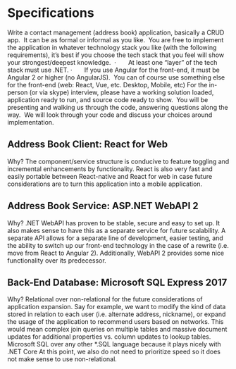 # Specifications #
Write a contact management (address book) application, basically a CRUD app.  It can be as formal or informal as you like.  You are free to implement the application in whatever technology stack you like (with the following requirements), it’s best if you choose the tech stack that you feel will show your strongest/deepest knowledge. 
	·       At least one “layer” of the tech stack must use .NET.
	·       If you use Angular for the front-end, it must be Angular 2 or higher (no AngularJS).  You can of course use something else for the front-end (web: React, Vue, etc. Desktop, Mobile, etc)
For the in-person (or via skype) interview, please have a working solution loaded, application ready to run, and source code ready to show.  You will be presenting and walking us through the code, answering questions along the way.  We will look through your code and discuss your choices around implementation.

## Address Book Client: React for Web
Why? The component/service structure is conducive to feature toggling and incremental enhancements by functionality. React is also very fast and easily portable between React-native and React for web in case future considerations are to turn this application into a mobile application.

## Address Book Service: ASP.NET WebAPI 2
Why? .NET WebAPI has proven to be stable, secure and easy to set up. It also makes sense to have this as a separate service for future scalability. A separate API allows for a separate line of development, easier testing, and the ability to switch up our front-end technology in the case of a rewrite (i.e. move from React to Angular 2).
Additionally, WebAPI 2 provides some nice functionality over its predecessor.

## Back-End Database: Microsoft SQL Express 2017
Why? Relational over non-relational for the future considerations of application expansion. Say for example, we want to modify the kind of data stored in relation to each user (i.e. alternate address, nickname), or expand the usage of the application to recommend users based on networks. This would mean complex join queries on multiple tables and massive document updates for additional properties vs. column updates to lookup tables. 
Microsoft SQL over any other *.SQL language because it plays nicely with .NET Core 
At this point, we also do not need to prioritize speed so it does not make sense to use non-relational. 